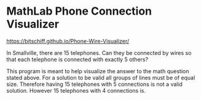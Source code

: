 # MathLab Phone Connection Visualizer
https://bitschiff.github.io/Phone-Wire-Visualizer/

In Smallville, there are 15 telephones. Can they be connected by wires so that each telephone is connected with exactly 5 others?

This program is meant to help visualize the answer to the math question stated above. For a solution to be valid all groups of lines must be of equal size. Therefore having 15 telephones with 5 connections is not a valid solution. However 15 telephones with 4 connections is.
